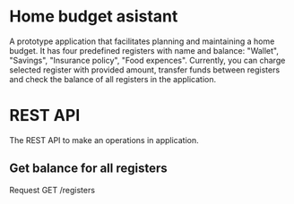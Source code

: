 # Home budget asistant
A prototype application that facilitates planning and maintaining a home budget.
It has four predefined registers with name and balance: "Wallet", "Savings", "Insurance policy", "Food expences".
Currently, you can charge selected register with provided amount, transfer funds between registers and check the balance of all registers in the application.

# REST API
The REST API to make an operations in application.

## Get balance for all registers
Request
GET /registers
